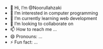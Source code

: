 - 👋 Hi, I’m @Noorullahzaki
- 👀 I’m interested in computer programming 
- 🌱 I’m currently learning web development 
- 💞️ I’m looking to collaborate on 
- 📫 How to reach me ...
- 😄 Pronouns: ...
- ⚡ Fun fact: ...

<!---
Noorullahzaki/Noorullahzaki is a ✨ special ✨ repository because its `README.md` (this file) appears on your GitHub profile.
You can click the Preview link to take a look at your changes.
--->
